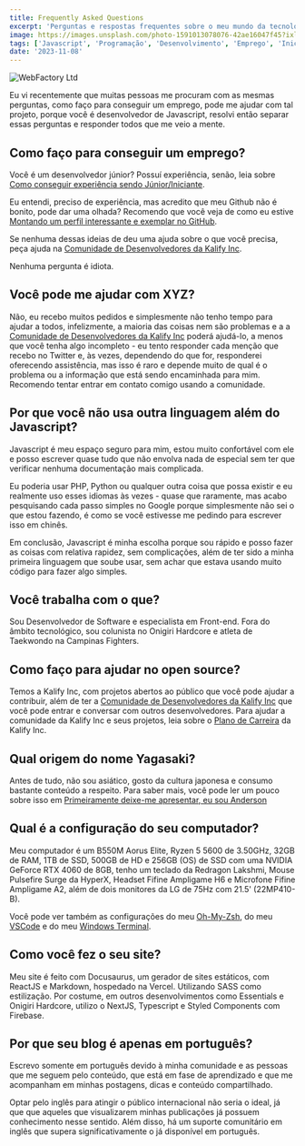 ```yaml
---
title: Frequently Asked Questions
excerpt: 'Perguntas e respostas frequentes sobre o meu mundo da tecnologia e minhas experiências'
image: https://images.unsplash.com/photo-1591013078076-42ae16047f45?ixlib=rb-4.0.3&ixid=M3wxMjA3fDB8MHxwaG90by1wYWdlfHx8fGVufDB8fHx8fA%3D%3D&auto=format&fit=crop&w=1470&q=80
tags: ['Javascript', 'Programação', 'Desenvolvimento', 'Emprego', 'Iniciante']
date: '2023-11-08'
---
```


![](https://images.unsplash.com/photo-1591013078076-42ae16047f45?ixlib=rb-4.0.3&ixid=M3wxMjA3fDB8MHxwaG90by1wYWdlfHx8fGVufDB8fHx8fA%3D%3D&auto=format&fit=crop&w=1470&q=80 "WebFactory Ltd")

Eu vi recentemente que muitas pessoas me procuram com as mesmas perguntas, como faço para conseguir um emprego, pode me ajudar 
com tal projeto, porque você é desenvolvedor de Javascript, resolvi então separar essas perguntas e responder todos que me veio a mente.

## Como faço para conseguir um emprego?

Você é um desenvolvedor júnior? Possuí experiência, senão, leia sobre [Como conseguir experiência sendo Júnior/Iniciante](https://yagasaki.dev/blog/como-conseguir-experiencia-sendo-junior-iniciante). 

Eu entendi, preciso de experiência, mas acredito que meu Github não é 
bonito, pode dar uma olhada? Recomendo que você veja de como eu estive 
[Montando um perfil interessante e exemplar no GitHub](https://yagasaki.dev/blog/montando-um-perfil-interessante-e-exemplar-no-github). 

Se nenhuma dessas ideias de deu uma ajuda sobre o que você precisa, peça ajuda na [Comunidade de Desenvolvedores da Kalify Inc](https://discord.gg/jhSepmE7nN?ref=yagasaki.dev/blog).

Nenhuma pergunta é idiota.

<!--truncate-->

## Você pode me ajudar com XYZ?

Não, eu recebo muitos pedidos e simplesmente não tenho tempo para ajudar a todos, infelizmente, a maioria das coisas nem são 
problemas e a a [Comunidade de Desenvolvedores da Kalify Inc](https://discord.gg/jhSepmE7nN) poderá ajudá-lo, a menos que você 
tenha algo incompleto - eu tento responder cada menção que recebo no Twitter e, às vezes, dependendo do que for, responderei 
oferecendo assistência, mas isso é raro e depende muito de qual é o problema ou a informação que está sendo encaminhada para mim. 
Recomendo tentar entrar em contato comigo usando a comunidade.

## Por que você não usa outra linguagem além do Javascript?

Javascript é meu espaço seguro para mim, estou muito confortável com ele e posso escrever quase tudo que não envolva nada de 
especial sem ter que verificar nenhuma documentação mais complicada.

Eu poderia usar PHP, Python ou qualquer outra coisa que possa existir e eu realmente uso esses idiomas às vezes - quase que 
raramente, mas acabo pesquisando cada passo simples no Google porque simplesmente não sei o que estou fazendo, é como se você 
estivesse me pedindo para escrever isso em chinês.

Em conclusão, Javascript é minha escolha porque sou rápido e posso fazer as coisas com relativa rapidez, sem complicações, além de
 ter sido a minha primeira linguagem que soube usar, sem achar que estava usando muito código para fazer algo simples.

## Você trabalha com o que?

Sou Desenvolvedor de Software e especialista em Front-end. Fora do âmbito tecnológico, sou colunista no Onigiri Hardcore e atleta 
de Taekwondo na Campinas Fighters.

## Como faço para ajudar no open source?

Temos a Kalify Inc, com projetos abertos ao público que você pode ajudar a contribuir, além de ter a 
[Comunidade de Desenvolvedores da Kalify Inc](https://discord.gg/jhSepmE7nN?ref=yagasaki.dev/blog) que você pode entrar e conversar com outros 
desenvolvedores. Para ajudar a comunidade da Kalify Inc e seus projetos, 
leia sobre o [Plano de Carreira](https://kalify.vercel.app/#career) da Kalify Inc.

## Qual origem do nome Yagasaki?

Antes de tudo, não sou asiático, gosto da cultura japonesa e consumo bastante conteúdo a respeito. Para saber mais, você pode ler 
um pouco sobre isso em [Primeiramente deixe-me apresentar, eu sou Anderson](https://yagasaki.dev/blog/primeiramente-deixe-me-apresentar-eu-sou-anderson)

## Qual é a configuração do seu computador?

Meu computador é um B550M Aorus Elite, Ryzen 5 5600 de 3.50GHz, 32GB de RAM, 1TB de SSD, 500GB de HD e 256GB (OS) de SSD com uma 
NVIDIA GeForce RTX 4060 de 8GB, tenho um teclado da Redragon Lakshmi, Mouse Pulsefire Surge da HyperX, Headset Fifine Ampligame H6
 e Microfone Fifine Ampligame A2, além de dois monitores da LG de 75Hz com 21.5' (22MP410-B).

Você pode ver também as configurações do meu [Oh-My-Zsh](https://gist.github.com/Yagasaki7K/3a1796fc99989b882bbf80f897edf97a), do meu 
[VSCode](https://gist.github.com/Yagasaki7K/7a908b1907714d936d21a568d1f83258) e do meu [Windows Terminal](https://gist.github.com/Yagasaki7K/9f058ea8ff2c2cee51ad9b32d3f844f9).

## Como você fez o seu site?

Meu site é feito com Docusaurus, um gerador de sites estáticos, com ReactJS e Markdown, hospedado na Vercel. Utilizando SASS como 
estilização. Por costume, em outros desenvolvimentos como Essentials e Onigiri Hardcore, utilizo o NextJS, Typescript e Styled 
Components com Firebase.

## Por que seu blog é apenas em português?

Escrevo somente em português devido à minha comunidade e as pessoas que me seguem pelo conteúdo, que está em fase de aprendizado e 
que me acompanham em minhas postagens, dicas e conteúdo compartilhado. 

Optar pelo inglês para atingir o público internacional
não seria o ideal, já que que aqueles que visualizarem minhas publicações já possuem conhecimento nesse sentido. Além disso, há um
 suporte comunitário em inglês que supera significativamente o já disponível em português.